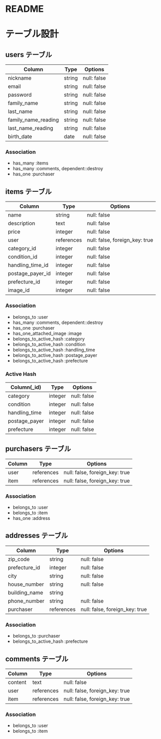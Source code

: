 # README

# テーブル設計

## users テーブル

| Column              | Type   | Options     |
| ------------------- | ------ | ----------- |
| nickname            | string | null: false |
| email               | string | null: false |
| password            | string | null: false |
| family_name         | string | null: false |
| last_name           | string | null: false |
| family_name_reading | string | null: false |
| last_name_reading   | string | null: false |
| birth_date          | date   | null: false |

### Association
- has_many :items
- has_many :comments, dependent::destroy
- has_one :purchaser

## items テーブル

| Column           | Type       | Options                        |
|----------------- | ---------- | ------------------------------ |
| name             | string     | null: false                    |
| description      | text       | null: false                    |
| price            | integer    | null: false                    |
| user             | references | null: false, foreign_key: true |
| category_id      | integer    | null: false                    |
| condition_id     | integer    | null: false                    |
| handling_time_id | integer    | null: false                    |
| postage_payer_id | integer    | null: false                    |
| prefecture_id    | integer    | null: false                    |
| image_id         | integer    | null: false                    |

### Association
- belongs_to :user
- has_many :comments, dependent::destroy
- has_one :purchaser
- has_one_attached_image :image
- belongs_to_active_hash :category
- belongs_to_active_hash :condition
- belongs_to_active_hash :handling_time
- belongs_to_active_hash :postage_payer
- belongs_to_active_hash :prefecture

### Active Hash
| Column(_id)   | Type    | Options     |
| ------------- | ------- | ----------- |
| category      | integer | null: false |
| condition     | integer | null: false |
| handling_time | integer | null: false |
| postage_payer | integer | null: false |
| prefecture    | integer | null: false |

## purchasers テーブル

| Column | Type       | Options                        |
| ------ | -------    | ------------------------------ |
| user   | references | null: false, foreign_key: true |
| item   | references | null: false, foreign_key: true |

### Association
- belongs_to :user
- belongs_to :item
- has_one :address

## addresses テーブル
| Column        | Type       | Options                        |
| ------------- | ---------- | ------------------------------ |
| zip_code      | string     | null: false                    |
| prefecture_id | integer    | null: false                    |
| city          | string     | null: false                    |
| house_number  | string     | null: false                    |
| building_name | string     |                                |
| phone_number  | string     | null: false                    |
| purchaser     | references | null: false, foreign_key: true |

### Association
- belongs_to :purchaser
- belongs_to_active_hash :prefecture

## comments テーブル

| Column  | Type       | Options                        |
| ------- | -------    | ------------------------------ |
| content | text       | null: false                    |
| user    | references | null: false, foreign_key: true |
| item    | references | null: false, foreign_key: true |

### Association
- belongs_to :user
- belongs_to :item